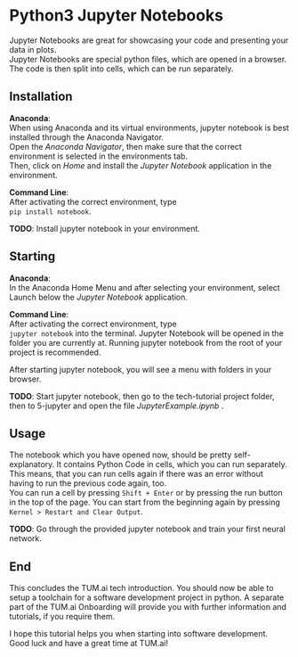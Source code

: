 # Python3 Jupyter Notebooks
Jupyter Notebooks are great for showcasing your code and presenting your data in plots.  
Jupyter Notebooks are special python files, which are opened in a browser. The code is then split into cells, which can be run separately.

## Installation

**Anaconda**:  
When using Anaconda and its virtual environments, jupyter notebook is best installed through the Anaconda Navigator.  
Open the *Anaconda Navigator*, then make sure that the correct environment is selected in the environments tab.  
Then, click on *Home* and install the *Jupyter Notebook* application in the environment.  
  
**Command Line**:  
After activating the correct environment, type  
`pip install notebook`.
  
**TODO**: Install jupyter notebook in your environment.

## Starting
**Anaconda**:  
In the Anaconda Home Menu and after selecting your environment, select Launch below the *Jupyter Notebook* application. 
  
**Command Line**:  
After activating the correct environment, type  
`jupyter notebook` into the terminal. Jupyter Notebook will be opened in the folder you are currently at. Running jupyter notebook from the root of your project is recommended.

After starting jupyter notebook, you will see a menu with folders in your browser.

**TODO**: Start jupyter notebook, then go to the tech-tutorial project folder, then to 5-jupyter and open the file *JupyterExample.ipynb* .

## Usage
The notebook which you have opened now, should be pretty self-explanatory. It contains Python Code in cells, which you can run separately.  
This means, that you can run cells again if there was an error without having to run the previous code again, too.  
You can run a cell by pressing `Shift + Enter` or by pressing the run button in the top of the page. You can start from the beginning again by pressing `Kernel > Restart and Clear Output`.
  
**TODO**: Go through the provided jupyter notebook and train your first neural network.

## End
This concludes the TUM.ai tech introduction. You should now be able to setup a toolchain for a software development project in python.
A separate part of the TUM.ai Onboarding will provide you with further information and tutorials, if you require them.  
  
I hope this tutorial helps you when starting into software development. Good luck and have a great time at TUM.ai!